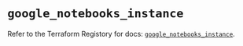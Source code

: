 # `google_notebooks_instance`

Refer to the Terraform Registory for docs: [`google_notebooks_instance`](https://registry.terraform.io/providers/hashicorp/google-beta/4.69.1/docs/resources/google_notebooks_instance).
